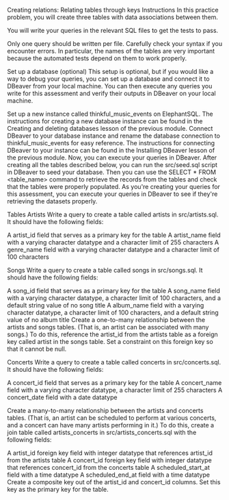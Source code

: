 Creating relations: Relating tables through keys
Instructions
In this practice problem, you will create three tables with data associations between them.

You will write your queries in the relevant SQL files to get the tests to pass.

Only one query should be written per file. Carefully check your syntax if you encounter errors. In particular, the names of the tables are very important because the automated tests depend on them to work properly.

Set up a database (optional)
This setup is optional, but if you would like a way to debug your queries, you can set up a database and connect it to DBeaver from your local machine. You can then execute any queries you write for this assessment and verify their outputs in DBeaver on your local machine.

Set up a new instance called thinkful_music_events on ElephantSQL. The instructions for creating a new database instance can be found in the Creating and deleting databases lesson of the previous module.
Connect DBeaver to your database instance and rename the database connection to thinkful_music_events for easy reference. The instructions for connecting DBeaver to your instance can be found in the Installing DBeaver lesson of the previous module.
Now, you can execute your queries in DBeaver.
After creating all the tables described below, you can run the src/seed.sql script in DBeaver to seed your database. Then you can use the SELECT * FROM <table_name> command to retrieve the records from the tables and check that the tables were properly populated. As you're creating your queries for this assessment, you can execute your queries in DBeaver to see if they're retrieving the datasets properly.


Tables
Artists
Write a query to create a table called artists in src/artists.sql. It should have the following fields:

A artist_id field that serves as a primary key for the table
A artist_name field with a varying character datatype and a character limit of 255 characters
A genre_name field with a varying character datatype and a character limit of 100 characters


Songs
Write a query to create a table called songs in src/songs.sql. It should have the following fields:

A song_id field that serves as a primary key for the table
A song_name field with a varying character datatype, a character limit of 100 characters, and a default string value of no song title
A album_name field with a varying character datatype, a character limit of 100 characters, and a default string value of no album title
Create a one-to-many relationship between the artists and songs tables. (That is, an artist can be associated with many songs.) To do this, reference the artist_id from the artists table as a foreign key called artist in the songs table. Set a constraint on this foreign key so that it cannot be null.


Concerts
Write a query to create a table called concerts in src/concerts.sql. It should have the following fields:

A concert_id field that serves as a primary key for the table
A concert_name field with a varying character datatype, a character limit of 255 characters
A concert_date field with a date datatype


Create a many-to-many relationship between the artists and concerts tables. (That is, an artist can be scheduled to perform at various concerts, and a concert can have many artists performing in it.) To do this, create a join table called artists_concerts in src/artists_concerts.sql with the following fields:

A artist_id foreign key field with integer datatype that references artist_id from the artists table
A concert_id foreign key field with integer datatype that references concert_id from the concerts table
A scheduled_start_at field with a time datatype
A scheduled_end_at field with a time datatype
Create a composite key out of the artist_id and concert_id columns. Set this key as the primary key for the table.
